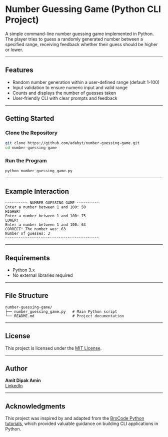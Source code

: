 # Number Guessing Game (Python CLI Project)

A simple command-line number guessing game implemented in Python. The player tries to guess a randomly generated number between a specified range, receiving feedback whether their guess should be higher or lower.

---

## Features

- Random number generation within a user-defined range (default 1-100)
- Input validation to ensure numeric input and valid range
- Counts and displays the number of guesses taken
- User-friendly CLI with clear prompts and feedback

---

## Getting Started

### Clone the Repository

```bash
git clone https://github.com/adabyt/number-guessing-game.git
cd number-guessing-game
```

### Run the Program

```bash
python number_guessing_game.py
```

---

## Example Interaction

```plaintext
~~~~~~~~~~ NUMBER GUESSING GAME ~~~~~~~~~~
Enter a number between 1 and 100: 50
HIGHER!
Enter a number between 1 and 100: 75
LOWER!
Enter a number between 1 and 100: 63
CORRECT! The number was: 63
Number of guesses: 3
~~~~~~~~~~~~~~~~~~~~~~~~~~~~~~~~~~~~~~~~~~
```

---

## Requirements

- Python 3.x
- No external libraries required

---

## File Structure

```
number-guessing-game/
├── number_guessing_game.py   # Main Python script
└── README.md                 # Project documentation
```

---

## License

This project is licensed under the [MIT License](https://opensource.org/licenses/MIT).

---

## Author

**Amit Dipak Amin**  
[LinkedIn](https://www.linkedin.com/in/amitdipakamin)

---

## Acknowledgments

This project was inspired by and adapted from the [BroCode Python tutorials](https://www.youtube.com/c/BroCodez), which provided valuable guidance on building CLI applications in Python.